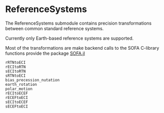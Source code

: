 # ReferenceSystems

The ReferenceSystems submodule contains precision transformations between common standard reference systems.

Currently only Earth-based reference systems are supported.

Most of the transformations are make backend calls to the SOFA C-library functions provide the package [SOFA.jl](https://github.com/sisl/SOFA.jl "SOFA.jl")

```@docs
rRTNtoECI
rECItoRTN
sECItoRTN
sRTNtoECI
bias_precession_nutation
earth_rotation
polar_motion
rECItoECEF
rECEFtoECI
sECItoECEF
sECEFtoECI
```